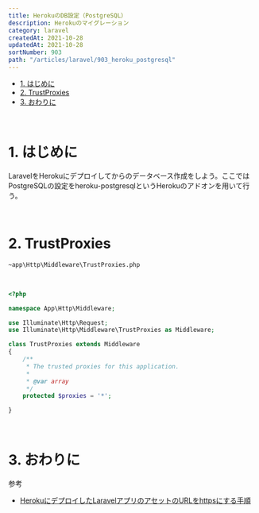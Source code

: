 ```yaml
---
title: HerokuのDB設定（PostgreSQL）
description: Herokuのマイグレーション
category: laravel
createdAt: 2021-10-28
updatedAt: 2021-10-28
sortNumber: 903
path: "/articles/laravel/903_heroku_postgresql"
---
```


<nuxt-content-wrapper>

- [1. はじめに](#1-はじめに)
- [2. TrustProxies](#2-trustproxies)
- [3. おわりに](#3-おわりに)

<br>

# 1. はじめに
LaravelをHerokuにデプロイしてからのデータベース作成をしよう。ここではPostgreSQLの設定をheroku-postgresqlというHerokuのアドオンを用いて行う。

<br>

# 2. TrustProxies
```
~app\Http\Middleware\TrustProxies.php
```

<br>

```php
<?php

namespace App\Http\Middleware;

use Illuminate\Http\Request;
use Illuminate\Http\Middleware\TrustProxies as Middleware;

class TrustProxies extends Middleware
{
    /**
     * The trusted proxies for this application.
     *
     * @var array
     */
    protected $proxies = '*';

}

```


<br>

# 3. おわりに
参考
- [HerokuにデプロイしたLaravelアプリのアセットのURLをhttpsにする手順](https://blog.hrendoh.com/laravel-on-heroku-loading-blade-assets-with-https/)

</nuxt-content-wrapper>
